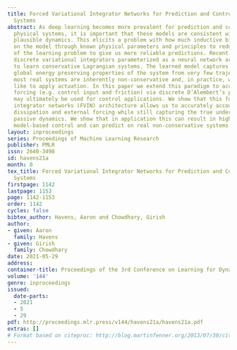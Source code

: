 ```yaml
---
title: Forced Variational Integrator Networks for Prediction and Control of Mechanical
  Systems
abstract: As deep learning becomes more prevalent for prediction and control of real
  physical systems, it is important that these models are consistent with physically
  plausible dynamics. This elicits a problem with how much inductive bias to impose
  on the model through known physical parameters and principles to reduce complexity
  of the learning problem to give us more reliable predictions. Recent work employs
  discrete variational integrators parameterized as a neural network architecture
  to learn conservative Lagrangian systems. The learned model captures and enforces
  global energy preserving properties of the system from very few trajectories. However,
  most real systems are inherently non-conservative and, in practice, we would also
  like to apply actuation. In this paper we extend this paradigm to account for general
  forcing (e.g. control input and friction) via discrete D’Alembert’s principle which
  may ultimately be used for control applications. We show that this forced variational
  integrator networks (FVIN) architecture allows us to accurately account for energy
  dissipation and external forcing while still capturing the true underlying energy-based
  passive dynamics. We show that in application this can result in highly-data efficient
  model-based control and can predict on real non-conservative systems.
layout: inproceedings
series: Proceedings of Machine Learning Research
publisher: PMLR
issn: 2640-3498
id: havens21a
month: 0
tex_title: Forced Variational Integrator Networks for Prediction and Control of Mechanical
  Systems
firstpage: 1142
lastpage: 1153
page: 1142-1153
order: 1142
cycles: false
bibtex_author: Havens, Aaron and Chowdhary, Girish
author:
- given: Aaron
  family: Havens
- given: Girish
  family: Chowdhary
date: 2021-05-29
address:
container-title: Proceedings of the 3rd Conference on Learning for Dynamics and Control
volume: '144'
genre: inproceedings
issued:
  date-parts:
  - 2021
  - 5
  - 29
pdf: http://proceedings.mlr.press/v144/havens21a/havens21a.pdf
extras: []
# Format based on citeproc: http://blog.martinfenner.org/2013/07/30/citeproc-yaml-for-bibliographies/
---
```

